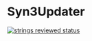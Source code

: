 # Syn3Updater

[![strings reviewed status](https://translate.cyanlabs.net/51c0b2ce-0103-4522-8b52-c1fd9c4edf0f/percentage_reviewed_badge.svg)](https://translate.cyanlabs.net/projects/51c0b2ce-0103-4522-8b52-c1fd9c4edf0f/)
